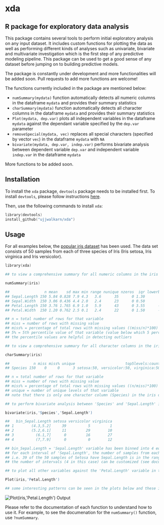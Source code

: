 # xda
R package for exploratory data analysis
---------------------------------------
This package contains several tools to perform initial exploratory analysis on any input dataset. It includes custom functions for plotting the data as well as performing different kinds of analyses such as univariate, bivariate and multivariate investigation which is the first step of any predictive modeling pipeline. This package can be used to get a good sense of any dataset before jumping on to building predictive models.

The package is constantly under development and more functionalities will be added soon. Pull requests to add more functions are welcome!

The functions currently included in the package are mentioned below:

- `numSummary(mydata)` function automatically detects all numeric columns in the dataframe `mydata` and provides their summary statistics 
- `charSummary(mydata)` function automatically detects all character columns in the dataframe `mydata` and provides their summary statistics 
- `Plot(mydata, dep.var)` plots all independent variables in the dataframe `mydata` against the dependant variable specified by the `dep.var` parameter 
- `removeSpecial(mydata, vec)` replaces all special characters (specified by vector `vec`) in the dataframe `mydata` with `NA` 
- `bivariate(mydata, dep.var, indep.var)` performs bivariate analysis between dependent variable `dep.var` and independent variable `indep.var` in the dataframe `mydata`

More functions to be added soon.

Installation
------------
To install the `xda` package, `devtools` package needs to be installed first. To install `devtools`, please follow instructions [here](https://github.com/hadley/devtools).

Then, use the following commands to install `xda`:

```s
library(devtools)
install_github("ujjwalkarn/xda")
```

Usage
-----
For all examples below, the [popular iris dataset](https://en.wikipedia.org/wiki/Iris_flower_data_set) has been used. The data set consists of 50 samples from each of three species of Iris (Iris setosa, Iris virginica and Iris versicolor).

```s
library(xda)

## to view a comprehensive summary for all numeric columns in the iris dataset

numSummary(iris)

##                n mean    sd max min range nunique nzeros  iqr lowerbound upperbound noutlier kurtosis skewness mode miss miss%   1%   5% 25%  50% 75%  95%  99%
## Sepal.Length 150 5.84 0.828 7.9 4.3   3.6      35      0 1.30       3.15       8.35        0   -0.606    0.309  5.0    0     0 4.40 4.60 5.1 5.80 6.4 7.25 7.70
## Sepal.Width  150 3.06 0.436 4.4 2.0   2.4      23      0 0.50       2.05       4.05        4    0.139    0.313  3.0    0     0 2.20 2.34 2.8 3.00 3.3 3.80 4.15
## Petal.Length 150 3.76 1.765 6.9 1.0   5.9      43      0 3.55      -3.72      10.42        0   -1.417   -0.269  1.4    0     0 1.15 1.30 1.6 4.35 5.1 6.10 6.70
## Petal.Width  150 1.20 0.762 2.5 0.1   2.4      22      0 1.50      -1.95       4.05        0   -1.358   -0.101  0.2    0     0 0.10 0.20 0.3 1.30 1.8 2.30 2.50

## n = total number of rows for that variable
## miss = number of rows with missing value
## miss% = percentage of total rows with missing values ((miss/n)*100)
## 5% = 5th percentile value of that variable (value below which 5 percent of the observations may be found)
## the percentile values are helpful in detecting outliers
```

```s
## to view a comprehensive summary for all character columns in the iris dataset

charSummary(iris)

##           n miss miss% unique                       top5levels:count
## Species 150    0     0      3 setosa:50, versicolor:50, virginica:50

## n = total number of rows for that variable
## miss = number of rows with missing value
## miss% = percentage of total rows with missing values ((n/miss)*100)
## unique = number of unique levels of that variable
## note that there is only one character column (Species) in the iris dataset

```


```s
## to perform bivariate analysis between 'Species' and 'Sepal.Length' in the iris dataset

bivariate(iris,'Species','Sepal.Length')

##   bin_Sepal.Length setosa versicolor virginica
## 1        (4.3,5.2]     39          5         1
## 2        (5.2,6.1]     11         29        10
## 3          (6.1,7]      0         16        27
## 4          (7,7.9]      0          0        12

## bin_Sepal.Length = 'Sepal.Length' variable has been binned into 4 equal intervals (original range is [4.3,7.9])
## for each interval of 'Sepal.Length', the number of samples from each category of 'Species' is shown 
## i.e. 39 of the 50 samples of Setosa have Sepal.Length is in the range (4.3,5.2], and so on. 
## the number of intervals (4 in this case) can be customized (see documentation)
```


```s
## to plot all other variables against the 'Petal.Length' variable in the iris dataset

Plot(iris,'Petal.Length')

## some interesting patterns can be seen in the plots below and these insights can be used for predictive modeling
```
![Plot(iris,'Petal.Length') Output](/images/Plot2.png?raw=true)


Please refer to the documentation of each function to understand how to use it. 
For example, to see the documenation for the `numSummary()` function, use `?numSummary`.

